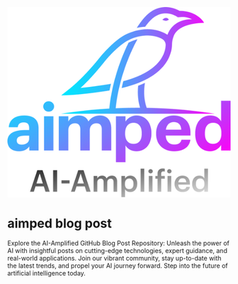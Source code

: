 <p align="center">
  <img src="./media_files/aimped.png" alt="Image description" />
</p>

# aimped blog post  

Explore the AI-Amplified GitHub Blog Post Repository: Unleash the power of AI with insightful posts on cutting-edge technologies, expert guidance, and real-world applications. Join our vibrant community, stay up-to-date with the latest trends, and propel your AI journey forward. Step into the future of artificial intelligence today.
